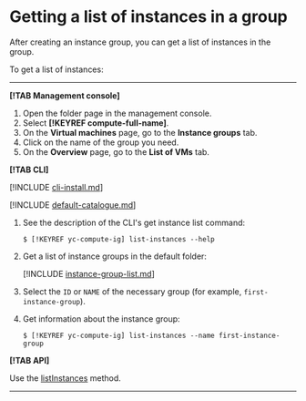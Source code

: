 # Getting a list of instances in a group

After creating an instance group, you can get a list of instances in the group.

To get a list of instances:

---

**[!TAB Management console]**

1. Open the folder page in the management console.
1. Select **[!KEYREF compute-full-name]**.
1. On the **Virtual machines** page, go to the **Instance groups** tab.
1. Click on the name of the group you need.
1. On the **Overview** page, go to the **List of VMs** tab.

**[!TAB CLI]**

[!INCLUDE [cli-install.md](../../../_includes/cli-install.md)]

[!INCLUDE [default-catalogue.md](../../../_includes/default-catalogue.md)]

1. See the description of the CLI's get instance list command:

    ```
    $ [!KEYREF yc-compute-ig] list-instances --help
    ```

1. Get a list of instance groups in the default folder:

    [!INCLUDE [instance-group-list.md](../../../_includes/instance-groups/instance-group-list.md)]

1. Select the `ID` or `NAME` of the necessary group (for example, `first-instance-group`).

1. Get information about the instance group:

    ```
    $ [!KEYREF yc-compute-ig] list-instances --name first-instance-group
    ```

**[!TAB API]**

Use the [listInstances](../../api-ref/InstanceGroup/listInstances.md) method.

---

